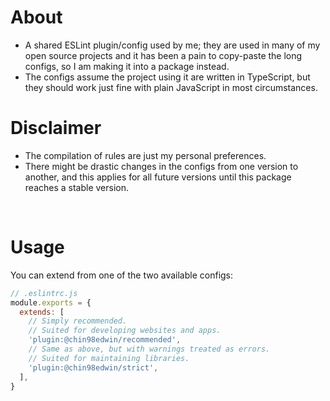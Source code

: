 # About
* A shared ESLint plugin/config used by me; they are used in many of my open
  source projects and it has been a pain to copy-paste the long configs, so I
  am making it into a package instead.
* The configs assume the project using it are written in TypeScript, but they
  should work just fine with plain JavaScript in most circumstances.

# Disclaimer
* The compilation of rules are just my personal preferences.
* There might be drastic changes in the configs from one version to another, and
  this applies for all future versions until this package reaches a stable
  version.

<br/>

# Usage
You can extend from one of the two available configs:

```js
// .eslintrc.js
module.exports = {
  extends: [
    // Simply recommended.
    // Suited for developing websites and apps.
    'plugin:@chin98edwin/recommended',
    // Same as above, but with warnings treated as errors.
    // Suited for maintaining libraries.
    'plugin:@chin98edwin/strict',
  ],
}
```

<br/>
